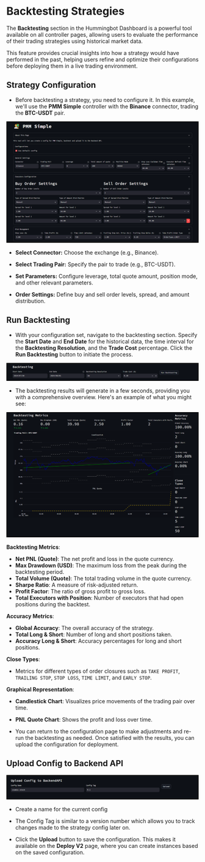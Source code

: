 # Backtesting Strategies

The **Backtesting** section in the Hummingbot Dashboard is a powerful tool available on all controller pages, allowing users to evaluate the performance of their trading strategies using historical market data. 

This feature provides crucial insights into how a strategy would have performed in the past, helping users refine and optimize their configurations before deploying them in a live trading environment.

## Strategy Configuration

- Before backtesting a strategy, you need to configure it. In this example, we'll use the **PMM Simple** controller with the **Binance** connector, trading the **BTC-USDT** pair.

[![backtest](backtest-1.png)](backtest-1.png)


- **Select Connector:** Choose the exchange (e.g., Binance).

- **Select Trading Pair:** Specify the pair to trade (e.g., BTC-USDT).

- **Set Parameters:** Configure leverage, total quote amount, position mode, and other relevant parameters.

- **Order Settings:** Define buy and sell order levels, spread, and amount distribution.


## Run Backtesting

- With your configuration set, navigate to the backtesting section. Specify the **Start Date** and **End Date** for the historical data, the time interval for the **Backtesting Resolution**, and the **Trade Cost** percentage. Click the **Run Backtesting** button to initiate the process.

[![backtest](backtest-2.png)](backtest-2.png)


- The backtesting results will generate in a few seconds, providing you with a comprehensive overview. Here's an example of what you might see: 

[![backtest](backtest.png)](backtest.png)

**Backtesting Metrics**:

  - **Net PNL (Quote)**: The net profit and loss in the quote currency.
  - **Max Drawdown (USD)**: The maximum loss from the peak during the backtesting period.
  - **Total Volume (Quote)**: The total trading volume in the quote currency.
  - **Sharpe Ratio**: A measure of risk-adjusted return.
  - **Profit Factor**: The ratio of gross profit to gross loss.
  - **Total Executors with Position**: Number of executors that had open positions during the backtest.

**Accuracy Metrics**:

  - **Global Accuracy**: The overall accuracy of the strategy.
  - **Total Long & Short**: Number of long and short positions taken.
  - **Accuracy Long & Short**: Accuracy percentages for long and short positions.

**Close Types**:

  - Metrics for different types of order closures such as `TAKE PROFIT`, `TRAILING STOP`, `STOP LOSS`, `TIME LIMIT`, and `EARLY STOP`.

**Graphical Representation**:

  - **Candlestick Chart**: Visualizes price movements of the trading pair over time.
  - **PNL Quote Chart**: Shows the profit and loss over time.

- You can return to the configuration page to make adjustments and re-run the backtesting as needed. Once satisfied with the results, you can upload the configuration for deployment. 


## Upload Config to Backend API

[![backtest](backtest-3.png)](backtest-3.png)

- Create a name for the current config

- The Config Tag is similar to a version number which allows you to track changes made to the strategy config later on. 

- Click the **Upload** button to save the configuration. This makes it available on the **Deploy V2** page, where you can create instances based on the saved configuration. 